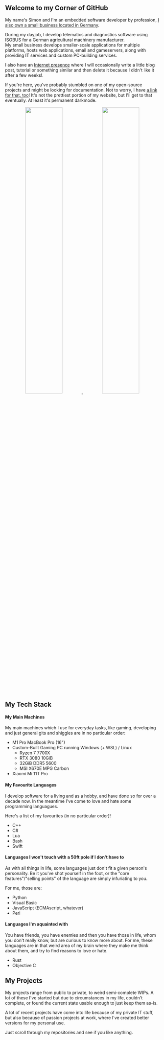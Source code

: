## Welcome to my Corner of GitHub
My name's Simon and I'm an embedded software developer by profession, [I also own a small business located in Germany](https://procyon-systems.de).

During my dayjob, I develop telematics and diagnostics software using ISOBUS for a German agricultural machinery manufacturer.  
My small business develops smaller-scale applications for multiple platforms, hosts web applications, email and gameservers, along with providing IT services and custom PC-building services.

I also have an [Internet presence](https://www.simonc.eu) where I will occasionally write a little blog post, tutorial or something similar and then delete it because I didn't like it after a few weeks!.

If you're here, you've probably stumbled on one of my open-source projects and might be looking for documentation.
Not to worry, I have [a link for that, too](https://documentation.simonc.eu)!
It's not the prettiest portion of my website, but I'll get to that eventually. At least it's permanent darkmode.

<div align="center" style="text-align:center">
    <a href="#">
        <img width="49%" src="https://github-readme-stats.vercel.app/api?username=SimonCahill&show_icons=true&theme=radical&bg_color=0000&count_private=true&hide_border=false" >
    </a>
    <a href="#" >
        <img width="49%" src="https://github-readme-stats.vercel.app/api/top-langs/?username=SimonCahill&show_icons=true&theme=radical&bg_color=0000&hide_border=false&layout=donut" >
    </a>
</div>

## My Tech Stack

#### My Main Machines
My main machines which I use for everyday tasks, like gaming, developing and just general gits and shiggles are in no particular order:

 - M1 Pro MacBook Pro (16")
 - Custom-Built Gaming PC running Windows (+ WSL) / Linux
    - Ryzen 7 7700X
    - RTX 3080 10GiB
    - 32GiB DDR5 5600
    - MSI X670E MPG Carbon
 - Xiaomi Mi 11T Pro

#### My Favourite Languages
I develop software for a living and as a hobby, and have done so for over a decade now.
In the meantime I've come to love and hate some programming languagues.

Here's a list of my favourites (in no particular order)!

 - C++
 - C#
 - Lua
 - Bash
 - Swift

#### Languages I won't touch with a 50ft pole if I don't have to
As with all things in life, some languages just don't fit a given person's personality.
Be it you've shot yourself in the foot, or the "core features"/"selling points" of the language are simply infuriating to you.

For me, those are:

 - Python
 - Visual Basic
 - JavaScript (ECMAscript, whatever)
 - Perl

#### Languages I'm aquainted with
You have friends, you have enemies and then you have those in life, whom you don't really know, but are curious to know more about.
For me, these languages are in that weird area of my brain where they make me think about them, and try to find reasons to love or hate.

 - Rust
 - Objective C

## My Projects
My projects range from public to private, to weird semi-complete WIPs.
A lot of these I've started but due to circumstances in my life, couldn't complete, or found the current state usable enough to just keep them as-is.

A lot of recent projects have come into life because of my private IT stuff, but also because of passion projects at work, where I've created better versions for my personal use.

Just scroll through my repositories and see if you like anything.


<!--
**SimonCahill/SimonCahill** is a ✨ _special_ ✨ repository because its `README.md` (this file) appears on your GitHub profile.

Here are some ideas to get you started:

- 🔭 I’m currently working on ...
- 🌱 I’m currently learning ...
- 👯 I’m looking to collaborate on ...
- 🤔 I’m looking for help with ...
- 💬 Ask me about ...
- 📫 How to reach me: ...
- 😄 Pronouns: ...
- ⚡ Fun fact: ...
-->
